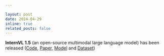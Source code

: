 ```yaml
---

layout: post
date: 2024-04-29
inline: true
related_posts: false
---
```


**InternVL 1.5** (an open-source multimodal large language model) has been released ([Code](https://github.com/OpenGVLab/InternVL), [Paper](https://arxiv.org/pdf/2404.16821),  [Model](https://huggingface.co/OpenGVLab/InternVL-Chat-V1-5) and [Dataset](https://arxiv.org/abs/2406.08418))
